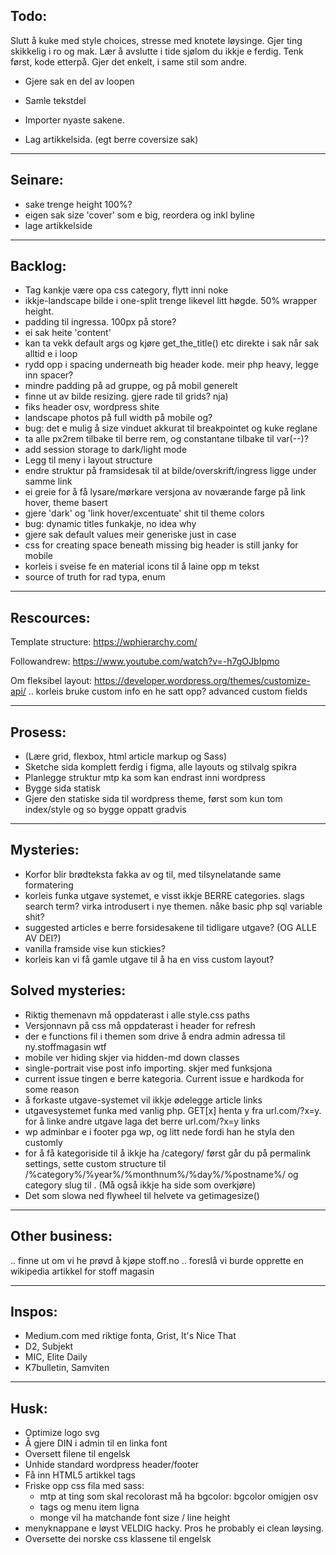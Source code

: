 ## Todo:

Slutt å kuke med style choices, stresse med knotete løysinge. Gjer ting skikkelig i ro og mak.
Lær å avslutte i tide sjølom du ikkje e ferdig. Tenk først, kode etterpå. Gjer det enkelt, i same stil som andre.

- Gjere sak en del av loopen
- Samle tekstdel

- Importer nyaste sakene. 
- Lag artikkelsida. (egt berre coversize sak)
  

-------

## Seinare:

- sake trenge height 100%?
- eigen sak size 'cover' som e big, reordera og inkl byline
- lage artikkelside

-------------------------------------

## Backlog: 

- Tag kankje være opa css category, flytt inni noke
- ikkje-landscape bilde i one-split trenge likevel litt høgde. 50% wrapper height.
- padding til ingressa. 100px på store?
- ei sak heite 'content'
- kan ta vekk default args og kjøre get_the_title() etc direkte i sak når 
  sak alltid e i loop
- rydd opp i spacing underneath big header kode. meir php heavy, legge inn spacer?
- mindre padding på ad gruppe, og på mobil generelt
- finne ut av bilde resizing. gjere rade til grids? nja)
- fiks header osv, wordpress shite
- landscape photos på full width på mobile og?
- bug: det e mulig å size vinduet akkurat til breakpointet og kuke reglane
- ta alle px2rem tilbake til berre rem, og constantane tilbake til var(--)?
- add session storage to dark/light mode
- Legg til meny i layout structure
- endre struktur på framsidesak til at bilde/overskrift/ingress ligge under samme link
- ei greie for å få lysare/mørkare versjona av noværande farge på link hover, theme basert
- gjere 'dark' og 'link hover/excentuate' shit til theme colors
- bug: dynamic titles funkakje, no idea why
- gjere sak default values meir generiske just in case
- css for creating space beneath missing big header is still janky for mobile
- korleis i sveise fe en material icons til å laine opp m tekst
- source of truth for rad typa, enum

------------------------------------

## Rescources:

Template structure:
https://wphierarchy.com/

Followandrew:
https://www.youtube.com/watch?v=-h7gOJbIpmo

Om fleksibel layout:
https://developer.wordpress.org/themes/customize-api/
.. korleis bruke custom info en he satt opp?
advanced custom fields

-------------------------------

## Prosess:

- (Lære grid, flexbox, html article markup og Sass)
- Sketche sida komplett ferdig i figma, alle layouts og stilvalg spikra
- Planlegge struktur mtp ka som kan endrast inni wordpress
- Bygge sida statisk
- Gjere den statiske sida til wordpress theme,
  først som kun tom index/style og so bygge oppatt gradvis


-------------------------

## Mysteries:
- Korfor blir brødteksta fakka av og til, med tilsynelatande same formatering
- korleis funka utgave systemet, e visst ikkje BERRE categories. slags search term? virka introdusert i nye themen. nåke basic php sql variable shit?
- suggested articles e berre forsidesakene til tidligare utgave? (OG ALLE AV DEI?)
- vanilla framside vise kun stickies?
- korleis kan vi få gamle utgave til å ha en viss custom layout?

## Solved mysteries:
- Riktig themenavn må oppdaterast i alle style.css paths
- Versjonnavn på css må oppdaterast i header for refresh
- der e functions fil i themen som drive å endra admin adressa til ny.stoffmagasin wtf
- mobile ver hiding skjer via hidden-md down classes
- single-portrait vise post info importing. skjer med funksjona
- current issue tingen e berre kategoria. Current issue e hardkoda for some reason
- å forkaste utgave-systemet vil ikkje ødelegge article links
- utgavesystemet funka med vanlig php. GET[x] henta y fra url.com/?x=y. for å linke andre utgave laga det berre url.com/?x=y links
- wp adminbar e i footer pga wp, og litt nede fordi han he styla den customly
- for å få kategoriside til å ikkje ha /category/ først går du på permalink settings, sette custom structure til /%category%/%year%/%monthnum%/%day%/%postname%/ og category slug til .  (Må også ikkje ha side som overkjøre)
- Det som slowa ned flywheel til helvete va getimagesize()

------------------------

## Other business:

.. finne ut om vi he prøvd å kjøpe stoff.no
.. foreslå vi burde opprette en wikipedia artikkel for stoff magasin

-------------------------

## Inspos:

- Medium.com med riktige fonta, Grist, It's Nice That
- D2, Subjekt
- MIC, Elite Daily
- K7bulletin, Samviten

-------------------------

## Husk:
- Optimize logo svg
- Å gjere DIN i admin til en linka font
- Oversett filene til engelsk
- Unhide standard wordpress header/footer
- Få inn HTML5 artikkel tags
- Friske opp css fila med sass: 
  - mtp at ting som skal recolorast må ha bgcolor: bgcolor omigjen osv
  - tags og menu item ligna
  - monge vil ha matchande font size / line height
- menyknappane e løyst VELDIG hacky. Pros he probably ei clean løysing.
- Oversette dei norske css klassene til engelsk